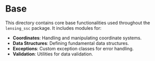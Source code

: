 # Base

This directory contains core base functionalities used throughout the `lensing_ssc` package. It includes modules for:

-   **Coordinates**: Handling and manipulating coordinate systems.
-   **Data Structures**: Defining fundamental data structures.
-   **Exceptions**: Custom exception classes for error handling.
-   **Validation**: Utilities for data validation.
